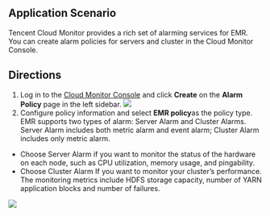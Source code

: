 ## Application Scenario
Tencent Cloud Monitor provides a rich set of alarming services for EMR. You can create alarm policies for servers and cluster in the Cloud Monitor Console.

## Directions
1. Log in to the [Cloud Monitor Console](https://console.cloud.tencent.com/monitor/policylist) and click **Create** on the **Alarm Policy** page in the left sidebar.
![](https://main.qcloudimg.com/raw/72a808c0b8066c398955593fd9e8d419.png)
2. Configure policy information and select **EMR policy**as the policy type.
EMR supports two types of alarm: Server Alarm and Cluster Alarms. Server Alarm includes both metric alarm and event alarm; Cluster Alarm includes only metric alarm.
 - Choose Server Alarm if you want to monitor the status of the hardware on each node, such as CPU utilization, memory usage, and pingability.
 - Choose Cluster Alarm If you want to monitor your cluster’s performance. The monitoring metrics include HDFS storage capacity, number of YARN application blocks and number of failures.

 ![](https://main.qcloudimg.com/raw/0af59225cdfc8a9f8b08b8ed12cdf250.png)


